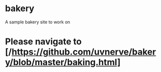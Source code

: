 # bakery
A sample bakery site to work on

# Please navigate to [/https://github.com/uvnerve/bakery/blob/master/baking.html]
